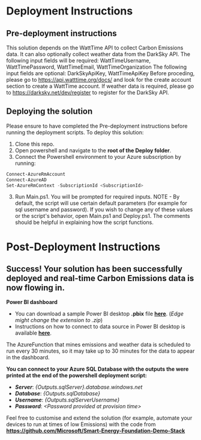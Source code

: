 # Deployment Instructions

## Pre-deployment instructions
This solution depends on the WattTime API to collect Carbon Emissions data. It can also optionally collect weather data from the DarkSky API. 
The following input fields will be required: WattTimeUsername, WattTimePassword, WattTimeEmail, WattTimeOrganization 
The following input fields are optional: DarkSkyApiKey, WattTimeApiKey
Before proceding, please go to https://api.watttime.org/docs/ and look for the create account section to create a WattTime account.
If weather data is required, please go to https://darksky.net/dev/register to register for the DarkSky API. 

## Deploying the solution
Please ensure to have completed the Pre-deployment instructions before running the deployment scripts.
To deploy this solution:
1. Clone this repo.
2. Open powershell and navigate to the **root of the Deploy folder**.
3. Connect the Powershell environment to your Azure subscription by running:
  ```PowerShell
  Connect-AzureRmAccount
  Connect-AzureAD
  Set-AzureRmContext -SubscriptionId <SubscriptionId>
  ```
3. Run Main.ps1. You will be prompted for required inputs.
NOTE -  By default, the script will use certain default parameters (for example for sql username and password). If you wish to change any of these values or the script's behavior, open Main.ps1 and Deploy.ps1. The comments should be helpful in explaining how the script functions.

# Post-Deployment Instructions

## Success! Your solution has been successfully deployed and real-time Carbon Emissions data is now flowing in. 

**Power BI dashboard**

* You can download a sample Power BI desktop **.pbix** file [**here**](https://github.com/Microsoft/Smart-Energy-Foundation-Demo-Stack/blob/master/Deploy/PowerBiDashboards/SmartEnergyDashboardDirectQuery.pbix?raw=true). (*Edge might change the extension to .zip*)
* Instructions on how to connect to data source in Power BI desktop is available [**here**](https://github.com/Azure/Azure-CloudIntelligence-SolutionAuthoringWorkspace/blob/master/docs/powerbi-configurations.md).

The AzureFunction that mines emissions and weather data is scheduled to run every 30 minutes, so it may take up to 30 minutes for the data to appear in the dashboard.


**You can connect to your Azure SQL Database with the outputs the were printed at the end of the powershell deployment script:**

* ***Server***: _{Outputs.sqlServer}.database.windows.net_
* ***Database***: _{Outputs.sqlDatabase}_
* ***Username***: _{Outputs.sqlServerUsername}_
* ***Password***: _\<Password provided at provision time\>_

Feel free to customise and extend the solution (for example, automate your devices to run at times of low Emissions) with the code from **https://github.com/Microsoft/Smart-Energy-Foundation-Demo-Stack**
